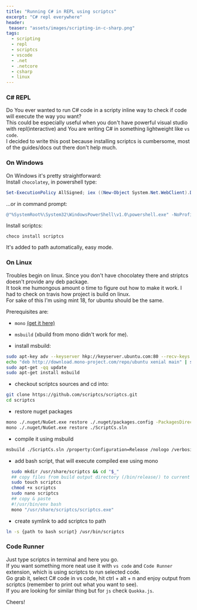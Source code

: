 ```yaml
---
title: "Running C# in REPL using scriptcs"
excerpt: "C# repl everywhere"
header:
 teaser: "assets/images/scripting-in-c-sharp.png"
tags: 
  - scripting
  - repl
  - scriptcs
  - vscode
  - .net
  - .netcore
  - csharp
  - linux
--- 
```


### C# REPL
Do You ever wanted to run C# code in a scripty inline way to check if code will execute the way you want?   
This could be especially useful when you don't have powerful visual studio with repl(interactive) and You are writing C# in something lightweight like `vs code`.  
I decided to write this post because installing scriptcs is cumbersome, most of the guides/docs out there don't help much.

### On Windows
On Windows it's pretty straightforward:   
Install `chocolatey`, in powershell type: 
```powershell
Set-ExecutionPolicy AllSigned; iex ((New-Object System.Net.WebClient).DownloadString('https://chocolatey.org/install.ps1'))
```
...or in command prompt:
```powershell
@"%SystemRoot%\System32\WindowsPowerShell\v1.0\powershell.exe" -NoProfile -InputFormat None -ExecutionPolicy Bypass -Command "iex ((New-Object System.Net.WebClient).DownloadString('https://chocolatey.org/install.ps1'))" && SET "PATH=%PATH%;%ALLUSERSPROFILE%\chocolatey\bin"
```

Install scriptcs: 
```
choco install scriptcs
```
It's added to path automatically, easy mode.


### On Linux
Troubles begin on linux. Since you don't have chocolatey there and striptcs doesn't provide any deb package.   
It took me humongous amount o time to figure out how to make it work. I had to check on travis how project is build on linux.  
For sake of this I'm using mint 18, for ubuntu should be the same.

Prerequisites are:
- `mono` [(get it here)](http://www.mono-project.com/download/#download-lin)
- `msbuild` (xbuild from mono didn't work for me). 

- install msbuild:  
```bash
sudo apt-key adv --keyserver hkp://keyserver.ubuntu.com:80 --recv-keys 3FA7E0328081BFF6A14DA29AA6A19B38D3D831EF
echo "deb http://download.mono-project.com/repo/ubuntu xenial main" | sudo tee /etc/apt/sources.list.d/mono-official.list
sudo apt-get -qq update
sudo apt-get install msbuild
```

- checkout scriptcs sources and cd into:
```bash
git clone https://github.com/scriptcs/scriptcs.git
cd scriptcs
```

- restore nuget packages
```bash
mono ./.nuget/NuGet.exe restore ./.nuget/packages.config -PackagesDirectory ./packages
mono ./.nuget/NuGet.exe restore ./ScriptCs.sln
```

- compile it using msbuild
```bash
msbuild ./ScriptCs.sln /property:Configuration=Release /nologo /verbosity:normal
```

- add bash script, that will execute compiled exe using mono
```bash
  sudo mkdir /usr/share/scriptcs && cd "$_"
  ## copy files from build output directory (/bin/release/) to current directory
  sudo touch scriptcs
  chmod +x scriptcs
  sudo nano scriptcs 
  ## copy & paste 
  #!/usr/bin/env bash 
  mono "/usr/share/scriptcs/scriptcs.exe"
```

- create symlink to add scriptcs to path
```bash
ln -s {path to bash script} /usr/bin/scriptcs
```

### Code Runner 
Just type scriptcs in terminal and here you go.   
If you want something more neat use it with `vs code` and `Code Runner` extension, which is using scriptcs to run selected code.  
Go grab it, select C# code in vs code, hit ctrl + alt + n and enjoy output from scriptcs (remember to print out what you want to see).  
If you are looking for similar thing but for `js` check `Quokka.js`. 

Cheers!
